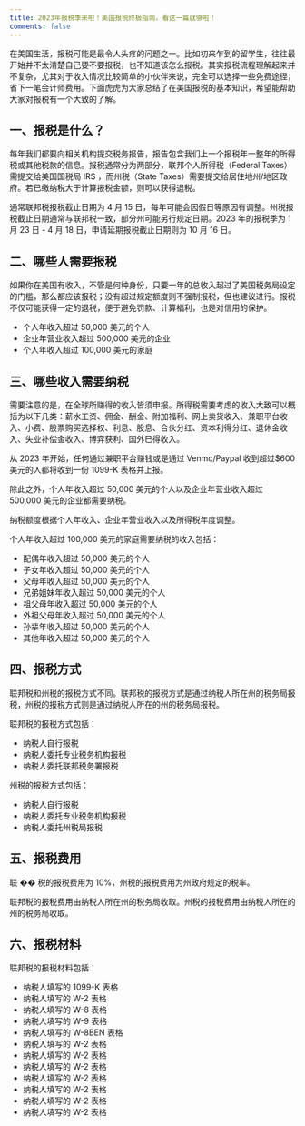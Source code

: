 ```yaml
---
title: 2023年报税季来啦！美国报税终极指南，看这一篇就够啦！
comments: false
---
```


在美国生活，报税可能是最令人头疼的问题之一。比如初来乍到的留学生，往往最开始并不太清楚自己要不要报税，也不知道该怎么报税。其实报税流程理解起来并不复杂，尤其对于收入情况比较简单的小伙伴来说，完全可以选择一些免费途径，省下一笔会计师费用。下面虎虎为大家总结了在美国报税的基本知识，希望能帮助大家对报税有一个大致的了解。

## 一、报税是什么？

每年我们都要向相关机构提交税务报告，报告包含我们上一个报税年一整年的所得税或其他税款的信息。报税通常分为两部分，联邦个人所得税（Federal Taxes）需提交给美国国税局 IRS ，而州税（State Taxes）需要提交给居住地州/地区政府。若已缴纳税大于计算报税金额，则可以获得退税。

通常联邦税报税截止日期为 4 月 15 日，每年可能会因假日等原因有调整。州税报税截止日期通常与联邦税一致，部分州可能另行规定日期。2023 年的报税季为 1 月 23 日 - 4 月 18 日，申请延期报税截止日期则为 10 月 16 日。

## 二、哪些人需要报税

如果你在美国有收入，不管是何种身份，只要一年的总收入超过了美国税务局设定的门槛，那么都应该报税；没有超过规定额度则不强制报税，但也建议进行。报税不仅可能获得一定的退税，便于避免罚款、计算福利，也是对信用的保护。

- 个人年收入超过 50,000 美元的个人
- 企业年营业收入超过 500,000 美元的企业
- 个人年收入超过 100,000 美元的家庭

## 三、哪些收入需要纳税

需要注意的是，在全球所赚得的收入皆须申报。所得税需要考虑的收入大致可以概括为以下几类：薪水工资、佣金、酬金、附加福利、网上卖货收入、兼职平台收入、小费、股票购买选择权、利息、股息、合伙分红、资本利得分红、退休金收入、失业补偿金收入、博弈获利、国外已得收入。

从 2023 年开始，任何通过兼职平台赚钱或是通过 Venmo/Paypal 收到超过$600 美元的人都将收到一份 1099-K 表格并上报。

除此之外，个人年收入超过 50,000 美元的个人以及企业年营业收入超过 500,000 美元的企业都需要纳税。

纳税额度根据个人年收入、企业年营业收入以及所得税年度调整。

个人年收入超过 100,000 美元的家庭需要纳税的收入包括：

- 配偶年收入超过 50,000 美元的个人
- 子女年收入超过 50,000 美元的个人
- 父母年收入超过 50,000 美元的个人
- 兄弟姐妹年收入超过 50,000 美元的个人
- 祖父母年收入超过 50,000 美元的个人
- 外祖父母年收入超过 50,000 美元的个人
- 孙辈年收入超过 50,000 美元的个人
- 其他年收入超过 50,000 美元的个人

## 四、报税方式

联邦税和州税的报税方式不同。联邦税的报税方式是通过纳税人所在州的税务局报税，州税的报税方式则是通过纳税人所在的州的税务局报税。

联邦税的报税方式包括：

- 纳税人自行报税
- 纳税人委托专业税务机构报税
- 纳税人委托联邦税务署报税

州税的报税方式包括：

- 纳税人自行报税
- 纳税人委托专业税务机构报税
- 纳税人委托州税局报税

## 五、报税费用

联 �� 税的报税费用为 10%，州税的报税费用为州政府规定的税率。

联邦税的报税费用由纳税人所在州的税务局收取。州税的报税费用由纳税人所在的州的税务局收取。

## 六、报税材料

联邦税的报税材料包括：

- 纳税人填写的 1099-K 表格
- 纳税人填写的 W-2 表格
- 纳税人填写的 W-8 表格
- 纳税人填写的 W-9 表格
- 纳税人填写的 W-8BEN 表格
- 纳税人填写的 W-2 表格
- 纳税人填写的 W-2 表格
- 纳税人填写的 W-2 表格
- 纳税人填写的 W-2 表格
- 纳税人填写的 W-2 表格
- 纳税人填写的 W-2 表格
- 纳税人填写的 W-2 表格

